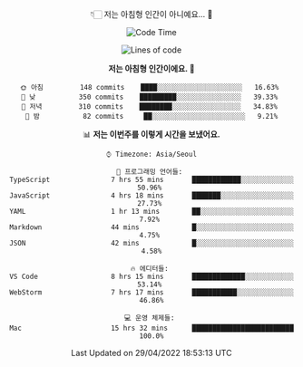 <div align='center'>
 
👇🏻 저는 아침형 인간이 아니예요... 🙊
 
<!--START_SECTION:waka-->
![Code Time](http://img.shields.io/badge/Code%20Time-1%2C422%20hrs%2012%20mins-blue)

![Lines of code](https://img.shields.io/badge/%EC%A0%80%EB%8A%94%20%EC%97%AC%ED%83%9C%EA%B9%8C%EC%A7%80%20-120%20Thousand%20%EC%A4%84%EC%9D%98%20%EC%BD%94%EB%93%9C%EB%A5%BC%20%EC%9E%91%EC%84%B1%ED%96%88%EC%96%B4%EC%9A%94.-blue)

**저는 아침형 인간이에요. 🐤** 

```text
🌞 아침         148 commits    ████░░░░░░░░░░░░░░░░░░░░░   16.63% 
🌆 낮　         350 commits    █████████░░░░░░░░░░░░░░░░   39.33% 
🌃 저녁         310 commits    ████████░░░░░░░░░░░░░░░░░   34.83% 
🌙 밤　         82 commits     ██░░░░░░░░░░░░░░░░░░░░░░░   9.21%

```


📊 **저는 이번주를 이렇게 시간을 보냈어요.** 

```text
⌚︎ Timezone: Asia/Seoul

💬 프로그래밍 언어들: 
TypeScript               7 hrs 55 mins       ████████████░░░░░░░░░░░░░   50.96% 
JavaScript               4 hrs 18 mins       ███████░░░░░░░░░░░░░░░░░░   27.73% 
YAML                     1 hr 13 mins        ██░░░░░░░░░░░░░░░░░░░░░░░   7.92% 
Markdown                 44 mins             █░░░░░░░░░░░░░░░░░░░░░░░░   4.75% 
JSON                     42 mins             █░░░░░░░░░░░░░░░░░░░░░░░░   4.58%

🔥 에디터들: 
VS Code                  8 hrs 15 mins       █████████████░░░░░░░░░░░░   53.14% 
WebStorm                 7 hrs 17 mins       ███████████░░░░░░░░░░░░░░   46.86%

💻 운영 체제들: 
Mac                      15 hrs 32 mins      █████████████████████████   100.0%

```


 Last Updated on 29/04/2022 18:53:13 UTC
<!--END_SECTION:waka-->
 </div>
<!---
Emewjin/Emewjin is a ✨ special ✨ repository because its `README.md` (this file) appears on your GitHub profile.
You can click the Preview link to take a look at your changes.
--->
